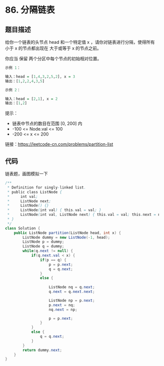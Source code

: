 # 86. 分隔链表

## 题目描述

给你一个链表的头节点 head 和一个特定值 x ，请你对链表进行分隔，使得所有 小于 x 的节点都出现在 大于或等于 x 的节点之前。

你应当 保留 两个分区中每个节点的初始相对位置。

```r
示例 1：

输入：head = [1,4,3,2,5,2], x = 3
输出：[1,2,2,4,3,5]

示例 2：

输入：head = [2,1], x = 2
输出：[1,2]
```

提示：

- 链表中节点的数目在范围 [0, 200] 内
- -100 <= Node.val <= 100
- -200 <= x <= 200

链接：https://leetcode-cn.com/problems/partition-list

## 代码

链表题，画图模拟一下

```java
/**
 * Definition for singly-linked list.
 * public class ListNode {
 *     int val;
 *     ListNode next;
 *     ListNode() {}
 *     ListNode(int val) { this.val = val; }
 *     ListNode(int val, ListNode next) { this.val = val; this.next = next; }
 * }
 */
class Solution {
    public ListNode partition(ListNode head, int x) {
        ListNode dummy = new ListNode(-1, head);
        ListNode p = dummy;
        ListNode q = dummy;
        while(q.next != null) {
            if(q.next.val < x) {
                if(p == q) {
                    p = p.next;
                    q = q.next;
                }
                else {
                    
                    ListNode nq = q.next;
                    q.next = q.next.next;

                    ListNode np = p.next;
                    p.next = nq;
                    nq.next = np;

                    p = p.next;
                }
            }
            else {
                q = q.next;
            }
        }
        return dummy.next;
    }
}
```